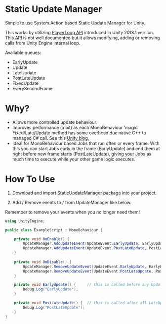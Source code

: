 # Static Update Manager

Simple to use System.Action based Static Update Manager for Unity.

This works by utilizing [PlayerLoop API](https://docs.unity3d.com/ScriptReference/LowLevel.PlayerLoop.html) introduced in Unity 2018.1 version. This API is not well documented but it allows modifying, adding or removing calls from Unity Engine internal loop.

Available queues:

* EarlyUpdate
* Update
* LateUpdate
* PostLateUpdate
* FixedUpdate
* EverySecondFrame

# Why?

  * Allows more controlled update behaviour.
  * Improves performance (a bit) as each MonoBehaviour 'magic' Fixed/Late/Update method has some overhead due native C++ to managed C# call. See this [Unity blog.](https://blog.unity.com/technology/1k-update-calls) 
  * Ideal for MonoBehaviour based Jobs that run often or every frame. With this you can  start Jobs early in the frame (EarlyUpdate) and end them at right before new frame starts (PostLateUpdate), giving your Jobs as much time to execute while your other game logic executes.

# How To Use

1. Download and import [StaticUpdateManager package](https://github.com/anarkila/Static-Update-Manager/releases/download/v1.02/StaticUpdateManager.unitypackage) into your project.

2. Add / Remove events to / from UpdateManager like below.

Remember to remove your events when you no longer need them!

```C#
using UnityEngine;

public class ExampleScript : MonoBehaviour {

    private void OnEnable() {
        UpdateManager.AddUpdateEvent(UpdateEvent.EarlyUpdate, EarlyUpdate);
        UpdateManager.AddUpdateEvent(UpdateEvent.PostLateUpdate, PostLateUpdate);
    }
    
    private void OnDisable() {
        UpdateManager.RemoveUpdateEvent(UpdateEvent.EarlyUpdate, EarlyUpdate);
        UpdateManager.RemoveUpdateEvent(UpdateEvent.PostLateUpdate, PostLateUpdate);
    }

    private void EarlyUpdate() {     // this is called before any Update() method
        Debug.Log("EarlyUpdate");
    }

    private void PostLateUpdate() {  // this is called after all LateUpdate() methods
        Debug.Log("PostLateUpdate");
    }
}
```
